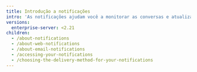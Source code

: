 ```yaml
---
title: Introdução a notificações
intro: 'As notificações ajudam você a monitorar as conversas e atualizações de seu interesse. É possível receber notificações em {% data variables.product.product_name %} ou em seu e-mail de cliente sobre conversas nas quais você esteja participando ou atualizações que você está acompanhando.'
versions:
  enterprise-server: <2.21
children:
  - /about-notifications
  - /about-web-notifications
  - /about-email-notifications
  - /accessing-your-notifications
  - /choosing-the-delivery-method-for-your-notifications
---
```


